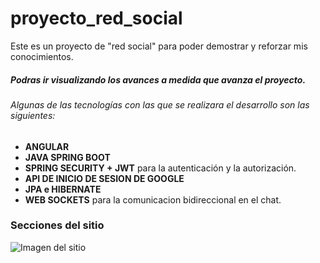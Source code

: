 # proyecto_red_social

Este es un proyecto de "red social" para poder demostrar y reforzar mis conocimientos.

##### Podras ir visualizando los avances a medida que avanza el proyecto.

###### Algunas de las tecnologías con las que se realizara el desarrollo son las siguientes:

* **ANGULAR**
* **JAVA SPRING BOOT**
* **SPRING SECURITY + JWT** para la autenticación y la autorización.
* **API DE INICIO DE SESION DE GOOGLE**
* **JPA e HIBERNATE**
* **WEB SOCKETS** para la comunicacion bidireccional en el chat.

### Secciones del sitio

  ![Imagen del sitio](https://github.com/cartaza-dev/proyecto_red_social/recursos/login.png)


